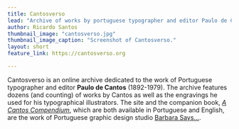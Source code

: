 ```yaml
---
title: Cantosverso
lead: "Archive of works by portuguese typographer and editor Paulo de Cantos."
author: Ricardo Santos
thumbnail_image: "cantosverso.jpg"
thumbnail_image_caption: "Screenshot of Cantosverso."
layout: short
feature_link: https://cantosverso.org

---
```

Cantosverso is an online archive dedicated to the work of Portuguese typographer and editor **Paulo de Cantos** (1892-1979). The archive features dozens (and counting) of works by Cantos as well as the engravings he used for his typographical illustrators. The site and the companion book, <a href="https://barba-says-shop.jumpseller.com/a-cantos-compendium-en">*A Cantos Compendium*</a>, which are both available in Portuguese and English, are the work of Portuguese graphic design studio <a href="https://barbarasays.com">Barbara Says…</a>.
